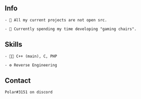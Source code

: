 ## Info


```
- 👥 All my current projects are not open src.

- 🧭 Currently spending my time developing "gaming chairs".
```

## Skills
```
- 👨‍💻 C++ (main), C, PHP

- ⚙️ Reverse Engineering
```

## Contact
```
Polar#3151 on discord
```
